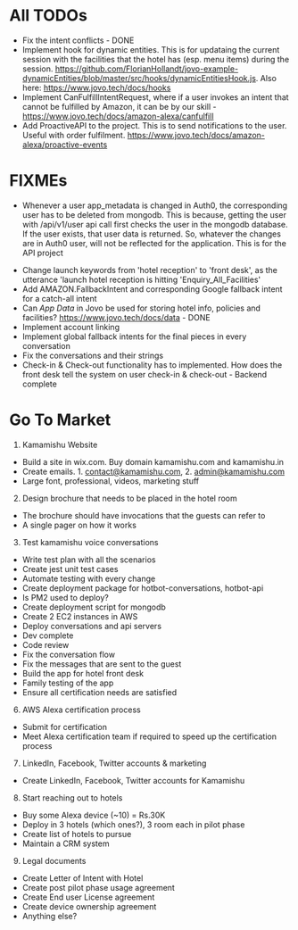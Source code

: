 # All TODOs
  - Fix the intent conflicts - DONE
  - Implement hook for dynamic entities. This is for updataing the current session with the facilities that the hotel has (esp. menu items) during the session. https://github.com/FlorianHollandt/jovo-example-dynamicEntities/blob/master/src/hooks/dynamicEntitiesHook.js. Also here: https://www.jovo.tech/docs/hooks
  - Implement CanFulfillIntentRequest, where if a user invokes an intent that cannot be fulfilled by Amazon, it can be by our skill - https://www.jovo.tech/docs/amazon-alexa/canfulfill
  - Add ProactiveAPI to the project. This is to send notifications to the user. Useful with order fulfilment. https://www.jovo.tech/docs/amazon-alexa/proactive-events

# FIXMEs
  - Whenever a user app_metadata is changed in Auth0, the corresponding user has to be deleted from mongodb. This is because, getting the user with /api/v1/user api call first checks the user in the mongodb database. If the user exists, that user data is returned. So, whatever the changes are in Auth0 user, will not be reflected for the application. This is for the API project

  * Change launch keywords from 'hotel reception' to 'front desk', as the utterance 'launch hotel reception is hitting 'Enquiry_All_Facilities'
  * Add AMAZON.FallbackIntent and corresponding Google fallback intent for a catch-all intent
  * Can *App Data* in Jovo be used for storing hotel info, policies and facilities? https://www.jovo.tech/docs/data - DONE
  * Implement account linking
  * Implement global fallback intents for the final pieces in every conversation
  * Fix the conversations and their strings
  * Check-in & Check-out functionality has to implemented. How does the front desk tell the system on user check-in & check-out - Backend complete


# Go To Market

 1. Kamamishu Website
  - Build a site in wix.com. Buy domain kamamishu.com and kamamishu.in
  - Create emails. 1. contact@kamamishu.com, 2. admin@kamamishu.com
  - Large font, professional, videos, marketing stuff
 2. Design brochure that needs to be placed in the hotel room
  - The brochure should have invocations that the guests can refer to
  - A single pager on how it works
 3. Test kamamishu voice conversations
  - Write test plan with all the scenarios
  - Create jest unit test cases
  - Automate testing with every change
  - Create deployment package for hotbot-conversations, hotbot-api
   - Is PM2 used to deploy?
   - Create deployment script for mongodb
   - Create 2 EC2 instances in AWS
   - Deploy conversations and api servers
  -  Dev complete
   - Code review
   - Fix the conversation flow
   - Fix the messages that are sent to the guest
   - Build the app for hotel front desk
   - Family testing of the app
   - Ensure all certification needs are satisfied
 6. AWS Alexa certification process
  - Submit for certification
  - Meet Alexa certification team if required to speed up the certification process
 7. LinkedIn, Facebook, Twitter accounts & marketing
  - Create LinkedIn, Facebook, Twitter accounts for Kamamishu
 8. Start reaching out to hotels
  - Buy some Alexa device (~10) = Rs.30K
  - Deploy in 3 hotels (which ones?), 3 room each in pilot phase
  - Create list of hotels to pursue 
  - Maintain a CRM system
 9. Legal documents
  - Create Letter of Intent with Hotel
   - Create post pilot phase usage agreement
  - Create End user License agreement
  - Create device ownership agreement
  - Anything else?